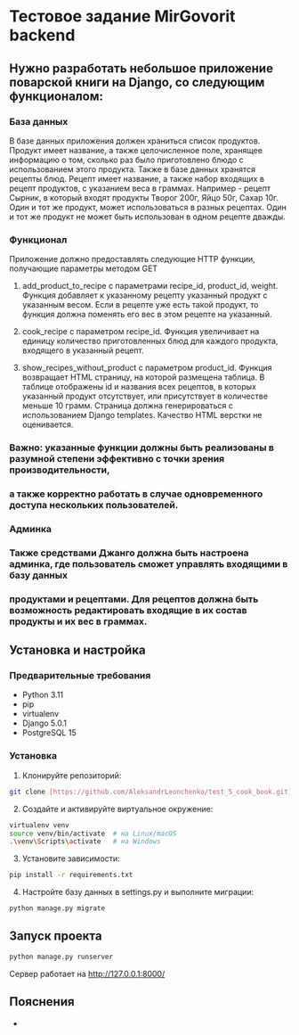 # Тестовое задание MirGovorit backend
## Нужно разработать небольшое приложение поварской книги на Django, со следующим функционалом:

### База данных
В базе данных приложения должен храниться список продуктов. Продукт имеет название, а также целочисленное поле, 
хранящее информацию о том, сколько раз было приготовлено блюдо с использованием этого продукта. 
Также в базе данных хранятся рецепты блюд. 
Рецепт имеет название, а также набор входящих в рецепт продуктов, с указанием веса в граммах.
Например - рецепт Сырник, в который входят продукты Творог 200г, Яйцо 50г, Сахар 10г.
Один и тот же продукт, может использоваться в разных рецептах. Один и тот же продукт 
не может быть использован в одном рецепте дважды.

### Функционал
Приложение должно предоставлять следующие HTTP функции, получающие параметры методом GET

1. add_product_to_recipe с параметрами recipe_id, product_id, weight. 
Функция добавляет к указанному рецепту указанный продукт с указанным весом. 
Если в рецепте уже есть такой продукт, то функция должна поменять его вес в этом рецепте на указанный.

2. cook_recipe c параметром recipe_id. 
Функция увеличивает на единицу количество приготовленных блюд для каждого продукта, входящего в указанный рецепт.

3. show_recipes_without_product с параметром product_id. 
Функция возвращает HTML страницу, на которой размещена таблица. В таблице отображены id и названия всех рецептов, в которых указанный продукт отсутствует, или присутствует в количестве меньше 10 грамм. Страница должна генерироваться с использованием Django templates. Качество HTML верстки не оценивается.

### Важно: указанные функции должны быть реализованы в разумной степени эффективно с точки зрения производительности, 
### а также корректно работать в случае одновременного доступа нескольких пользователей.


### Админка
### Также средствами Джанго должна быть настроена админка, где пользователь сможет управлять входящими в базу данных 
### продуктами и рецептами. Для рецептов должна быть возможность редактировать входящие в их состав продукты и их вес в граммах.

## Установка и настройка

### Предварительные требования
- Python 3.11
- pip
- virtualenv
- Django 5.0.1
- PostgreSQL 15

### Установка
1. Клонируйте репозиторий:
```bash
git clone [https://github.com/AleksandrLeonchenko/test_5_cook_book.git]
```
2. Создайте и активируйте виртуальное окружение:
```bash
virtualenv venv
source venv/bin/activate  # на Linux/macOS
.\venv\Scripts\activate   # на Windows
```
3. Установите зависимости:
```bash
pip install -r requirements.txt
```
4. Настройте базу данных в settings.py и выполните миграции:
```bash
python manage.py migrate
```

## Запуск проекта
```bash
python manage.py runserver
```
Сервер работает на http://127.0.0.1:8000/

## Пояснения
- 

